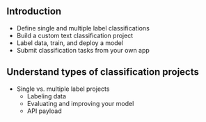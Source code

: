 ## Introduction
  - Define single and multiple label classifications
  - Build a custom text classification project
  - Label data, train, and deploy a model
  - Submit classification tasks from your own app
## Understand types of classification projects
  - Single vs. multiple label projects
    - Labeling data
    - Evaluating and improving your model
    - API payload